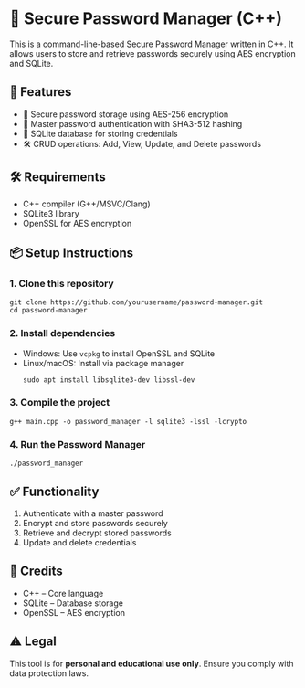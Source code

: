 <!DOCTYPE html>
<html lang="en">
<head>
    <meta charset="UTF-8">
    <meta name="viewport" content="width=device-width, initial-scale=1.0">
</head>
<body>
    <h1>🔐 Secure Password Manager (C++)</h1>

<p>This is a command-line-based Secure Password Manager written in C++. It allows users to store and retrieve passwords securely using AES encryption and SQLite.</p>

<h2>🚀 Features</h2>
    <ul>
        <li>🔑 Secure password storage using AES-256 encryption</li>
        <li>📄 Master password authentication with SHA3-512 hashing</li>
        <li>📁 SQLite database for storing credentials</li>
        <li>🛠 CRUD operations: Add, View, Update, and Delete passwords</li>
    </ul>

<h2>🛠 Requirements</h2>
    <ul>
        <li>C++ compiler (G++/MSVC/Clang)</li>
        <li>SQLite3 library</li>
        <li>OpenSSL for AES encryption</li>
    </ul>

<h2>📦 Setup Instructions</h2>

<h3>1. Clone this repository</h3>
    <pre><code>git clone https://github.com/yourusername/password-manager.git
cd password-manager</code></pre>

<h3>2. Install dependencies</h3>
    <ul>
        <li>Windows: Use <code>vcpkg</code> to install OpenSSL and SQLite</li>
        <li>Linux/macOS: Install via package manager
            <pre><code>sudo apt install libsqlite3-dev libssl-dev</code></pre>
        </li>
    </ul>

 <h3>3. Compile the project</h3>
    <pre><code>g++ main.cpp -o password_manager -l sqlite3 -lssl -lcrypto</code></pre>

 <h3>4. Run the Password Manager</h3>
    <pre><code>./password_manager</code></pre>

 <h2>✅ Functionality</h2>
    <ol>
        <li>Authenticate with a master password</li>
        <li>Encrypt and store passwords securely</li>
        <li>Retrieve and decrypt stored passwords</li>
        <li>Update and delete credentials</li>
    </ol>

 <h2>🧠 Credits</h2>
    <ul>
        <li>C++ – Core language</li>
        <li>SQLite – Database storage</li>
        <li>OpenSSL – AES encryption</li>
    </ul>

 <h2>⚠️ Legal</h2>
    <p>This tool is for <strong>personal and educational use only</strong>. Ensure you comply with data protection laws.</p>
</body>
</html>

